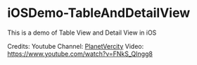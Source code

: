 # iOSDemo-TableAndDetailView
This is a demo of Table View and Detail View in iOS

Credits:
Youtube Channel: [PlanetVercity](https://www.youtube.com/channel/UCK3l4hRgG-5GmgaN4NC-XFg) Video: https://www.youtube.com/watch?v=FNkS_QIngg8
